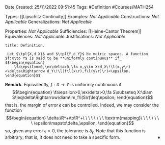 <div class="topSpace"></div>

Date Created: 25/11/2022 09:51:45
Tags: #Definition #Courses/MATH254

Types: [[Lipschitz Continuity]]
Examples: _Not Applicable_
Constructions: _Not Applicable_
Generalizations: _Not Applicable_

Properties: _Not Applicable_
Sufficiencies: [[Heine-Cantor Theorem]]
Equivalences: _Not Applicable_
Justifications: _Not Applicable_

``` ad-Definition
title: Definition.

_Let $\tpl{X,d_X}$ and $\tpl{Y,d_Y}$ be metric spaces. A function $f:X\to Y$ is said to be **uniformly continuous** if_
$$\begin{equation}
    \fa\epsilon>0,\ex\delta>0,\fa x,y\in X:d_X\!\l(x,y\r)<\delta\Rightarrow d_Y\!\l(f\l(x\r),f\l(y\r)\r)<\epsilon.
\end{equation}$$

```

**Remark.** Equivalently, $f:X\to Y$ is uniformly continuous if
$$\begin{equation}
    \fa\epsilon>0,\ex\delta>0,\fa S\subseteq X:\diam S\leq\delta\Rightarrow\diam\im_f\l(S\r)\leq\epsilon;
\end{equation}$$
that is, the margin of error $\epsilon$ can be controlled. Indeed, we may consider the function
$$\begin{equation}
    \delta:\R^+\to\R^+\ \ \ \ \ \ \ \ \textrm{mapping}\ \ \ \ \ \ \ \ \epsilon\mapsto\delta_\epsilon,
\end{equation}$$
so, given any error $\epsilon>0$, the tolerance is $\delta_\epsilon$. Note that this function is arbitrary; that is, it does not need to take a specific form.<span style="float:right;">$\blacklozenge$</span>
